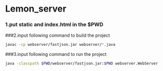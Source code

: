 # Lemon_server

### 1.put static and index.html in the $PWD

###2.input following command to build the project 

```bash
javac -cp webserver/fastjson.jar webserver/*.java
```

###3.input following command to run the project

```bash
java -classpath $PWD/webserver/fastjson.jar:$PWD webserver.WebServer
```

